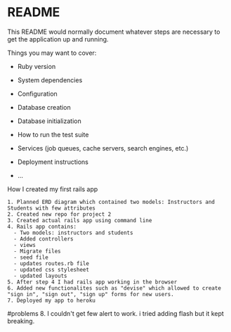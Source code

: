 # README

This README would normally document whatever steps are necessary to get the
application up and running.

Things you may want to cover:

* Ruby version

* System dependencies

* Configuration

* Database creation

* Database initialization

* How to run the test suite

* Services (job queues, cache servers, search engines, etc.)

* Deployment instructions

* ...

How I created my first rails app

    1. Planned ERD diagram which contained two models: Instructors and Students with few attributes
    2. Created new repo for project 2
    3. Created actual rails app using command line
    4. Rails app contains:
      - Two models: instructors and students
      - Added controllers
      - views
      - Migrate files
      - seed file
      - updates routes.rb file
      - updated css stylesheet
      - updated layouts
    5. After step 4 I had rails app working in the browser
    6. Added new functionalites such as "devise" which allowed to create "sign in", "sign out", "sign up" forms for new users.
    7. Deployed my app to heroku
  #problems
    8. I couldn't get few alert to work. i tried adding flash but it kept breaking.
